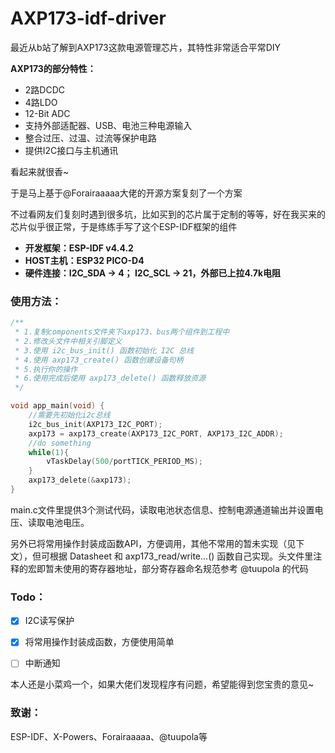 # AXP173-idf-driver

最近从b站了解到AXP173这款电源管理芯片，其特性非常适合平常DIY

**AXP173的部分特性：**

- 2路DCDC
- 4路LDO
- 12-Bit ADC
- 支持外部适配器、USB、电池三种电源输入
- 整合过压、过温、过流等保护电路
- 提供I2C接口与主机通讯

看起来就很香~

于是马上基于@Forairaaaaa大佬的开源方案复刻了一个方案

不过看网友们复刻时遇到很多坑，比如买到的芯片属于定制的等等，好在我买来的芯片似乎很正常，于是练练手写了这个ESP-IDF框架的组件

- **开发框架：ESP-IDF v4.4.2**
- **HOST主机：ESP32 PICO-D4**
- **硬件连接：I2C_SDA -> 4； I2C_SCL -> 21，外部已上拉4.7k电阻**



### 使用方法：

```c
/**
 * 1.复制components文件夹下axp173、bus两个组件到工程中
 * 2.修改头文件中相关引脚定义
 * 3.使用 i2c_bus_init() 函数初始化 I2C 总线
 * 4.使用 axp173_create() 函数创建设备句柄
 * 5.执行你的操作
 * 6.使用完成后使用 axp173_delete() 函数释放资源
 */

void app_main(void) {   
    //需要先初始化i2c总线
    i2c_bus_init(AXP173_I2C_PORT);
    axp173 = axp173_create(AXP173_I2C_PORT, AXP173_I2C_ADDR);
    //do something
    while(1){
        vTaskDelay(500/portTICK_PERIOD_MS);
    }
    axp173_delete(&axp173);
}
```

main.c文件里提供3个测试代码，读取电池状态信息、控制电源通道输出并设置电压、读取电池电压。

另外已将常用操作封装成函数API，方便调用，其他不常用的暂未实现（见下文），但可根据 Datasheet 和 axp173_read/write...() 函数自己实现。头文件里注释的宏即暂未使用的寄存器地址，部分寄存器命名规范参考 @tuupola 的代码



### Todo：

- [x] I2C读写保护
- [x] 将常用操作封装成函数，方便使用简单
- [ ] 中断通知



本人还是小菜鸡一个，如果大佬们发现程序有问题，希望能得到您宝贵的意见~



### 致谢：

ESP-IDF、X-Powers、Forairaaaaa、@tuupola等